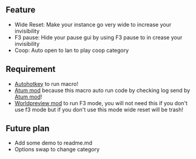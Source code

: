 ## Feature
- Wide Reset: Make your instance go very wide to increase your invisibility
- F3 pause: Hide your pause gui by using F3 pause to in crease your invisibility
- Coop: Auto open to lan to play coop category
## Requirement
- [Autohotkey](autohotkey.com) to run macro!
- [Atum mod](https://github.com/VoidXWalker/Atum) because this macro auto run code by checking log send by [Atum mod](https://github.com/VoidXWalker/Atum)!
- [Worldpreview mod](https://github.com/VoidXWalker/WorldPreview) to run F3 mode, you will not need this if you don't use f3 mode but if you don't use this mode wide reset will be trash!
## Future plan
- Add some demo to readme.md
- Options swap to change category
